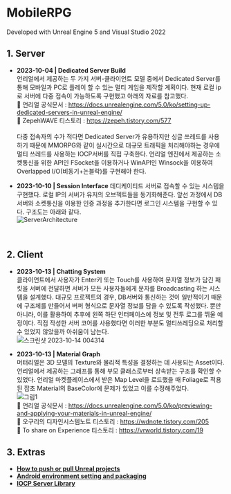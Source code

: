 # MobileRPG
Developed with Unreal Engine 5 and Visual Studio 2022

## 1. Server
- <b>2023-10-04 | Dedicated Server Build</b><br> 언리얼에서 제공하는 두 가지 서버-클라이언트 모델 중에서 Dedicated Server를 통해 모바일과 PC로 플레이 할 수 있는 멀티 게임을 제작할 계획이다. 현재 로컬 ip로 서버에 다중 접속이 가능하도록 구현했고 아래의 자료를 참고했다.<br>🔗 언리얼 공식문서 : https://docs.unrealengine.com/5.0/ko/setting-up-dedicated-servers-in-unreal-engine/ <br>🔗 ZepehWAVE 티스토리 : https://zepeh.tistory.com/577<br><br> 다중 접속자의 수가 적다면 Dedicated Server가 유용하지만 싱글 쓰레드를 사용하기 때문에 MMORPG와 같이 실시간으로 대규모 트래픽을 처리해야하는 경우에 멀티 쓰레드를 사용하는 IOCP서버를 직접 구축한다. 언리얼 엔진에서 제공하는 소켓통신을 위한 API인 FSocket을 이용하거나 WinAPI인 Winsock을 이용하여 Overlapped I/O(비동기+논블락)를 구현해야 한다.<br>

- <b>2023-10-10 | Session Interface</b> 데디케이티드 서버로 접속할 수 있는 시스템을 구현했다. 로컬 IP의 서버가 유저의 오브젝트들을 동기화해준다. 앞선 과정에서 DB서버와 소켓통신을 이용한 인증 과정을 추가한다면 로그인 시스템을 구현할 수 있다. 구조도는 아래와 같다.<br> ![ServerArchitecture](https://github.com/ongsiru/MobileRPG/assets/99703356/a4b8f6c0-dcf2-4094-9bad-52c3de132fcf)

<br>

## 2. Client
- <b>2023-10-13 | Chatting System</b><br> 클라이언트에서 사용자가 Enter키 또는 Touch를 사용하여 문자열 정보가 담긴 패킷을 서버에 전달하면 서버가 모든 사용자들에게 문자를 Broadcasting 하는 시스템을 설계했다. 대규모 프로젝트의 경우, DB서버와 통신하는 것이 일반적이기 때문에 구조체를 만들어서 버퍼 형식으로 문자열 정보를 담을 수 있도록 작성했다. 뿐만 아니라, 이를 활용하여 추후에 왼쪽 하단 인터페이스에 정보 및 전투 로그를 뛰울 예정이다. 직접 작성한 서버 코어를 사용했다면 이러한 부분도 멀티쓰레딩으로 처리할 수 있었지 않았을까 아쉬움이 남는다. <br>
![스크린샷 2023-10-14 004314](https://github.com/ongsiru/MobileRPG/assets/99703356/ed2d6d7b-caf5-478e-9035-73dd6042111b)

- <b>2023-10-13 | Material Graph</b><br> 머터리얼은 3D 모델의 Texture와 물리적 특성을 결정하는 데 사용되는 Asset이다. 언리얼에서 제공하는 그래프를 통해 부모 클래스로부터 상속받는 구조를 확인할 수 있었다. 언리얼 마켓플레이스에서 받은 Map Level을 로드했을 때 Foliage로 적용된 잡초 Material의 BaseColor에 문제가 있었고 이를 수정해주었다. <br> 
![그림1](https://github.com/ongsiru/MobileRPG/assets/99703356/30cbd0a9-9882-4264-ab26-f7668cabb2e6)
<br>🔗 언리얼 공식문서 : https://docs.unrealengine.com/5.0/ko/previewing-and-applying-your-materials-in-unreal-engine/
<br>🔗 오구리의 디자인시스템노트 티스토리 : https://wdnote.tistory.com/205
<br>🔗 To share on Experience 티스토리 : https://vrworld.tistory.com/19

## 3. Extras
- <b><a href="https://www.youtube.com/watch?v=n3x1fErlmYA">How to push or pull Unreal projects</a></b>
- <b><a href="https://www.youtube.com/watch?v=7payS86oJ0k">Android environment setting and packaging</a></b>
- <b><a href="https://dockdocklife.tistory.com/entry/%EB%84%A4%ED%8A%B8%EC%9B%8C%ED%81%AC-%EB%9D%BC%EC%9D%B4%EB%B8%8C%EB%9F%AC%EB%A6%AC-%EB%A7%8C%EB%93%A4%EA%B8%B0Iocp-Core">IOCP Server Library</a></b>
